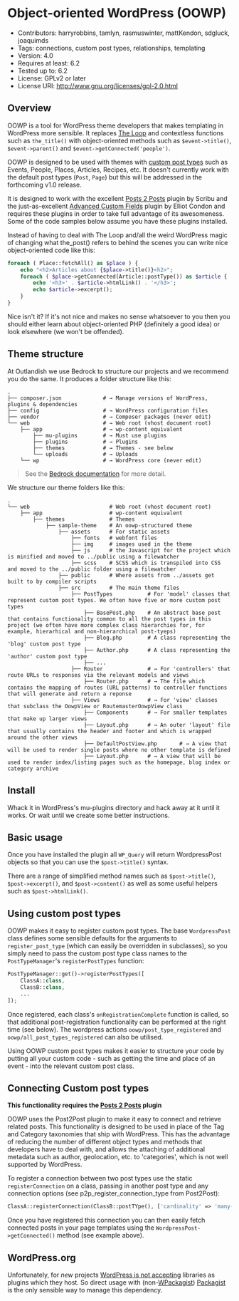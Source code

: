# Object-oriented WordPress (OOWP)

- Contributors: harryrobbins, tamlyn, rasmuswinter, mattKendon, sdgluck, joaquimds
- Tags: connections, custom post types, relationships, templating
- Version: 4.0
- Requires at least: 6.2
- Tested up to: 6.2
- License: GPLv2 or later
- License URI: http://www.gnu.org/licenses/gpl-2.0.html

## Overview
OOWP is a tool for WordPress theme developers that makes templating in WordPress more sensible. It replaces
[The Loop](https://codex.wordpress.org/The_Loop) and contextless functions such as `the_title()` with object-oriented
methods such as `$event->title()`, `$event->parent()` and `$event->getConnected('people')`.

OOWP is designed to be used with themes with [custom post types](https://codex.wordpress.org/Post_Types) such as
Events, People, Places, Articles, Recipes, etc. It doesn't currently work with the default post types
(`Post`, `Page`) but this will be addressed in the forthcoming v1.0 release.

It is designed to work with the excellent [Posts 2 Posts](https://github.com/scribu/wp-posts-to-posts) plugin by
Scribu and the just-as-excellent [Advanced Custom Fields](https://github.com/elliotcondon/acf) plugin by Elliot
Condon and requires these plugins in order to take full advantage of its awesomeness. Some of the code samples
below assume you have these plugins installed.

Instead of having to deal with The Loop and/all the weird WordPress magic of changing what the_post() refers
to behind the scenes you can write nice object-oriented code like this:

```php
foreach ( Place::fetchAll() as $place ) {
    echo "<h2>Articles about {$place->title()}<h2>";
    foreach ( $place->getConnected(Article::postType()) as $article {
        echo '<h3>' . $article->htmlLink() . '</h3>';
        echo $article->excerpt();
    }
}
```

Nice isn't it? If it's not nice and makes no sense whatsoever to you then you should either learn about
object-oriented PHP (definitely a good idea) or look elsewhere (we won't be offended).


## Theme structure

At Outlandish we use Bedrock to structure our projects and we recommend you do the same. It produces a folder
structure like this:

    .
    ├── composer.json             # → Manage versions of WordPress, plugins & dependencies
    ├── config                    # → WordPress configuration files
    ├── vendor                    # → Composer packages (never edit)
    └── web                       # → Web root (vhost document root)
        ├── app                   # → wp-content equivalent
            ├── mu-plugins        # → Must use plugins
            ├── plugins           # → Plugins
            ├── themes            # → Themes - see below
            └── uploads           # → Uploads
        └── wp                    # → WordPress core (never edit)

> See the [Bedrock documentation](https://roots.io/bedrock/docs/folder-structure/) for more detail.

We structure our theme folders like this:

    .
    └── web                         # Web root (vhost document root)
        ├── app                     # wp-content equivalent
            ├── themes              # Themes
                ├── sample-theme    # An oowp-structured theme
                    ├── assets      # For static assets
                        ├── fonts   # webfont files
                        ├── img     # images used in the theme
                        ├── js      # the Javascript for the project which is minified and moved to ../public using a filewatcher
                        ├── scss    # SCSS which is transpiled into CSS and moved to the ../public folder using a filewatcher
                    ├── public      # Where assets from ../assets get built to by compiler scripts
                    ├── src         # The main theme files
                        ├── PostTypes           # For 'model' classes that represent custom post types. We often have five or more custom post types
                            ├── BasePost.php    # An abstract base post that contains functionality common to all the post types in this project (we often have more complex class hierarchies for, for example, hierarhical and non-hierarchical post-tyeps)
                            ├── Blog.php        # A class representing the 'blog' custom post type
                            ├── Author.php      # A class representing the 'author' custom post type
                            ├── ...
                        ├── Router              # → For 'controllers' that route URLs to responses via the relevant models and views
                            ├── Router.php      # → The file which contains the mapping of routes (URL patterns) to controller functions that will generate and return a reponse
                        ├── Views               # → For 'view' classes that subclass the OowpView or RoutemasterOowpView class
                            ├── Components      # → For smaller templates that make up larger views
                            ├── Layout.php      # → An outer 'layout' file that usually contains the header and footer and which is wrapped around the other views
                            ├── DefaultPostView.php       # → A view that will be used to render single posts where no other template is defined
                            ├── Layout.php      # → A view that will be used to render index/listing pages such as the homepage, blog index or category archive




## Install
Whack it in WordPress's mu-plugins directory and hack away at it until it works. Or wait until we create some better
instructions.

## Basic usage
Once you have installed the plugin all `WP_Query` will return WordpressPost objects so that you can use the
`$post->title()` syntax.

There are a range of simplified method names such as `$post->title()`, `$post->excerpt()`, and `$post->content()` as
well as some useful helpers such as `$post->htmlLink()`.

## Using custom post types
OOWP makes it easy to register custom post types. The base `WordpressPost` class defines
some sensible defaults for the arguments to `register_post_type` (which can easily be overridden
in subclasses), so you simply need to pass the custom post type class names to the `PostTypeManager`'s
`registerPostTypes` function:

```php
PostTypeManager::get()->registerPostTypes([
    ClassA::class,
    ClassB::class,
    ...
]);
```

Once registered, each class's `onRegistrationComplete` function is called, so that additional post-registration
functionality can be performed at the right time (see below). The wordpress actions `oowp/post_type_registered` and
`oowp/all_post_types_registered` can also be utilised.

Using OOWP custom post types makes it easier to structure your code by putting all your custom code - such as getting
the time and place of an event - into the relevant custom post class.

## Connecting Custom post types

**This functionality requires the [Posts 2 Posts](https://github.com/scribu/wp-posts-to-posts) plugin**

OOWP uses the Post2Post plugin to make it easy to connect and retrieve related posts. This functionality is designed
to be used in place of the Tag and Category taxonomies that ship with WordPress. This has the advantage of reducing
the number of different object types and methods that developers have to deal with, and allows the attaching of
additional metadata such as author, geolocation, etc. to 'categories', which is not well supported by WordPress.

To register a connection between two post types use the static `registerConnection` on a class, passing in another
post type and any connection options (see p2p_register_connection_type from Post2Post):

```php
ClassA::registerConnection(ClassB::postTYpe(), ['cardinality' => 'many-to-many']);
```

Once you have registered this connection you can then easily fetch connected posts in your page templates using the
`WordpressPost->getConnected()` method (see example above).

## WordPress.org

Unfortunately, for _new_ projects [WordPress is not accepting](https://make.wordpress.org/plugins/2016/03/01/please-do-not-submit-frameworks/)
libraries as plugins which they host. So direct usage with (non-[WPackagist](https://wpackagist.org/))
[Packagist](https://packagist.org/packages/outlandish/oowp) is the only sensible way to manage this dependency.
